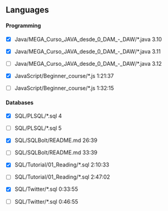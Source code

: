 ## Languages

#### Programming

- [x] Java/MEGA_Curso_JAVA_desde_0_DAM_-_DAW/*.java 3.10
- [x] Java/MEGA_Curso_JAVA_desde_0_DAM_-_DAW/*.java 3.11
- [ ] Java/MEGA_Curso_JAVA_desde_0_DAM_-_DAW/*.java 3.12

- [x] JavaScript/Beginner_course/*.js 1:21:37
- [ ] JavaScript/Beginner_course/*.js 1:32:15

#### Databases

- [x] SQL/PLSQL/*.sql 4
- [ ] SQL/PLSQL/*.sql 5

- [x] SQL/SQLBolt/README.md 26:39
- [ ] SQL/SQLBolt/README.md 33:39

- [x] SQL/Tutorial/01_Reading/*.sql 2:10:33
- [ ] SQL/Tutorial/01_Reading/*.sql 2:47:02

- [x] SQL/Twitter/*.sql 0:33:55
- [ ] SQL/Twitter/*.sql 0:46:55